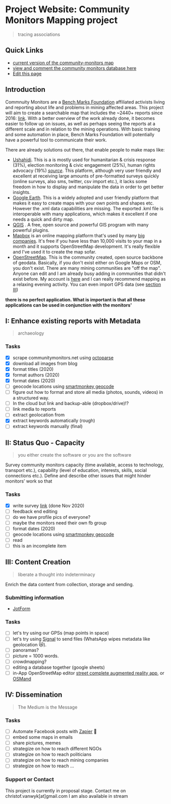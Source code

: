 # Project Website: Community Monitors Mapping project

> tracing associations

## Quick Links
* [current version of the community-monitors map](Map_Index.html "Index Map")
* [view and comment the community monitors database here](https://docs.google.com/spreadsheets/d/1KQE_r0g6fgniXlygYdSrsEwZin0JXl1YzNrDSsG8pS8/edit?usp=sharing)
* [Edit this page](https://github.com/christofvanwyk/commnuity-monitors/edit/gh-pages/index.md "Markdown Editor")

## Introduction

Commnuity Monitors are a [Bench Marks Foundation](https://www.bench-marks.org.za/) affiliated activists living and reporting about life and problems in mining affected areas. This project will aim to create a searchable map that includes the ~2440+ reports since 2016: [link](communitymonitors.net/). With a better overview of the work already done, it becomes easier to follow up on issues, as well as perhaps seeing the reports at a different scale and in relation to the mining operations. With basic training and some automation in place, Bench Marks Foundation will potentially have a powerful tool to communicate their work. 

There are already solutions out there, that enable people to make maps like:
* [Ushahidi](https://www.ushahidi.com/). This is a is mostly used for humanitarian & crisis response (31%), election monitoring & civic engagement (25%), human rights advocacy (19%) [*source*](https://www.ushahidi.com/uploads/case-studies/ImpactReport_2018.pdf "Report"). This platform, although very user friendly and excellent at receiving large amounts of pre-formatted surveys quickly (online surveys, also sms, twitter, csv import etc.), it lacks some freedom in how to display and manipulate the data in order to get better insights.
* [Google Earth](https://earth.google.com/web/). This is a widely adopted and user friendly platform that makes it easy to create maps with your own points and shapes etc. However the .xml data capabilities are missing. The exported .kml file is interoperable with many applications, which makes it excellent if one needs a quick and dirty map.
* [QGIS](https://www.qgis.org/en/site/) . A free, open source and powerful GIS program with many powerful plugins. 
* [Mapbox](https://www.mapbox.com/) is an online mapping platform that's used by many [big companies](https://www.mapbox.com/showcase). It's free if you have less than 10,000 visits to your map in a month and it supports OpenStreetMap development. It's really flexible and I've used it to create the map sofar.
* [OpenStreetMap](https://www.openstreetmap.org). This is the community created, open source backbone of geodata. Basically, if you don't exist either on Google Maps or OSM, you don't exist. There are many mining communities are "off the map". Anyone can edit and I am already busy adding in communities that didn't exist before. My account is [here](https://www.openstreetmap.org/user/sweetmap) and I can really recommend mapping as a relaxing evening activity. You can even import GPS data (see [section III](https://github.com/christofvanwyk/commnuity-monitors/blob/gh-pages/index.md#iii-content-creation))

**there is no perfect application. What is important is that all these applications can be used in conjunction with the monitors'**

## I: Enhance existing reports with Metadata

> archaeology

### Tasks

- [x] scrape communitymonitors.net using [octoparse](https://www.octoparse.com/)
- [x] download all images from blog
- [x] format titles (2020)
- [x] format authors (2020)
- [x] format dates (2020)
- [ ] geocode locations using [smartmonkey geocode](https://workspace.google.com/marketplace/app/geocoding_by_smartmonkey/1033231575312)
- [ ] figure out how to format and store all media (photos, sounds, videos) in a structured way. 
- [ ] In the cloud but link and backup-able (dropbox/drive)!?
- [ ] link media to reports
- [ ] extract geolocation from 
- [x] extract keywords automatically (rough)
- [ ] extract keywords manually (final)

## II: Status Quo - Capacity

>you either create the software or you are the software

Survey community monitors capacity (time available, access to technology, transport etc.), capability (level of education, interests, skills, social connections etc.). Define and describe other issues that might hinder monitors’ work so that 

### Tasks

- [x] write survey [link](https://forms.gle/wAKFhBpPyGKcN5Aq6) (done Nov 2020)
- [ ] feedback end editing
- [ ] do we have profile pics of everyone?
- [ ] maybe the monitors need their own fb group
- [ ] format dates (2020)
- [ ] geocode locations using [smartmonkey geocode](https://workspace.google.com/marketplace/app/geocoding_by_smartmonkey/1033231575312)
- [ ] read 
- [ ] this is an incomplete item

## III: Content Creation

>liberate a thought into indeterminacy

Enrich the data content from collection, storage and sending. 

### Submitting information
* [JotForm](https://www.jotform.com/pricing/)

### Tasks

- [ ] let's try using our GPSs (map points in space)
- [ ] let's try using [Signal](https://signal.org/en/) to send files (WhatsApp wipes metadata like geolocation 😿).
- [ ] panoramas?
- [ ] picture = 1000 words.
- [ ] crowdmapping?
- [ ] editing a database together (google sheets)
- [ ] in-App OpenStreetMap editor [street complete augmented reality app](https://play.google.com/store/apps/details?id=de.westnordost.streetcomplete&hl=en&gl=US), or [OSMand](https://osmand.net/)

## IV: Dissemination

>The Medium is the Message

### Tasks

- [ ] Automate Facebook posts with [Zapier](https://zapier.com/) 🤖
- [ ] embed some maps in emails
- [ ] share pictures, memes
- [ ] strategize on how to reach different NGOs
- [ ] strategize on how to reach politicians
- [ ] strategize on how to reach mining companies
- [ ] strategize on how to reach ...

### Support or Contact

This project is currently in proposal stage.
Contact me on christof.vanwyk[at]gmail.com
I am also available in stream 
